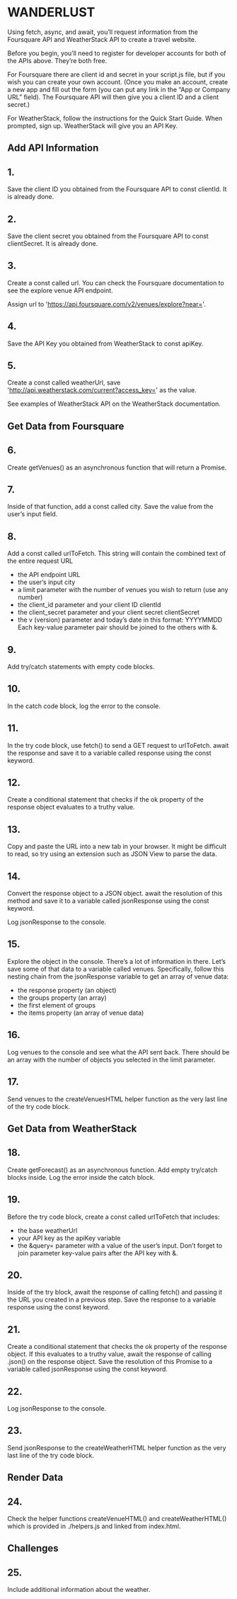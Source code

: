 # WANDERLUST

Using fetch, async, and await, you’ll request information from the Foursquare API and WeatherStack API to create a travel website.

Before you begin, you’ll need to register for developer accounts for both of the APIs above. They’re both free. 

For Foursquare there are client id and secret in your script.js file, but if you wish you can create your own account. (Once you make an account, create a new app and fill out the form (you can put any link in the “App or Company URL” field). The Foursquare API will then give you a client ID and a client secret.)

For WeatherStack, follow the instructions for the Quick Start Guide. When prompted, sign up. WeatherStack will give you an API Key.

## Add API Information
## 1.
Save the client ID you obtained from the Foursquare API to const clientId. It is already done.

## 2.
Save the client secret you obtained from the Foursquare API to const clientSecret. It is already done.

## 3.
Create a const called url. You can check the Foursquare documentation to see the explore venue API endpoint.

Assign url to 'https://api.foursquare.com/v2/venues/explore?near='.

## 4.
Save the API Key you obtained from WeatherStack to const apiKey.

## 5.
Create a const called weatherUrl, save 'http://api.weatherstack.com/current?access_key=' as the value.

See examples of WeatherStack API on the WeatherStack documentation.

## Get Data from Foursquare
## 6.
Create getVenues() as an asynchronous function that will return a Promise.


## 7.
Inside of that function, add a const called city. Save the value from the user’s input field.

## 8.
Add a const called urlToFetch. This string will contain the combined text of the entire request URL
- the API endpoint URL
- the user’s input city
- a limit parameter with the number of venues you wish to return (use any number)
- the client_id parameter and your client ID clientId
- the client_secret parameter and your client secret clientSecret
- the v (version) parameter and today’s date in this format: YYYYMMDD
Each key-value parameter pair should be joined to the others with &. 

## 9.
Add try/catch statements with empty code blocks.

## 10.
In the catch code block, log the error to the console.

## 11.
In the try code block, use fetch() to send a GET request to urlToFetch. await the response and save it to a variable called response using the const keyword.

## 12.
Create a conditional statement that checks if the ok property of the response object evaluates to a truthy value.

## 13.
Copy and paste the URL into a new tab in your browser. It might be difficult to read, so try using an extension such as JSON View to parse the data.

## 14.
Convert the response object to a JSON object. await the resolution of this method and save it to a variable called jsonResponse using the const keyword.

Log jsonResponse to the console.



## 15.
Explore the object in the console. There’s a lot of information in there. Let’s save some of that data to a variable called venues. Specifically, follow this nesting chain from the jsonResponse variable to get an array of venue data:
- the response property (an object)
- the groups property (an array)
- the first element of groups
- the items property (an array of venue data)

## 16.
Log venues to the console and see what the API sent back. There should be an array with the number of objects you selected in the limit parameter.

## 17.
Send venues to the createVenuesHTML helper function as the very last line of the try code block. 

## Get Data from WeatherStack

## 18.
Create getForecast() as an asynchronous function. Add empty try/catch blocks inside. Log the error inside the catch block.

## 19.
Before the try code block, create a const called urlToFetch that includes:
- the base weatherUrl
- your API key as the apiKey variable
- the &query= parameter with a value of the user’s input.
Don’t forget to join parameter key-value pairs after the API key with &.

## 20.
Inside of the try block, await the response of calling fetch() and passing it the URL you created in a previous step. Save the response to a variable response using the const keyword.

## 21.
Create a conditional statement that checks the ok property of the response object. If this evaluates to a truthy value, await the response of calling .json() on the response object. Save the resolution of this Promise to a variable called jsonResponse using the const keyword.


## 22.
Log jsonResponse to the console. 

## 23.
Send jsonResponse to the createWeatherHTML helper function as the very last line of the try code block. 

## Render Data
## 24.
Check the helper functions createVenueHTML() and createWeatherHTML() which is provided in ./helpers.js and linked from index.html.


## Challenges
## 25.
Include additional information about the weather.
